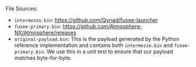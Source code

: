 File Sources:
* `intermezzo.bin`: https://github.com/Qyriad/fusee-launcher
* `fusee-primary.bin`: https://github.com/Atmosphere-NX/Atmosphere/releases
* `original-payload.bin`: This is the payload generated by the Python reference implementation and contains both `intermezzo.bin` and `fusee-primary.bin`. We use this in a unit test to ensure that our payload matches byte-for-byte.